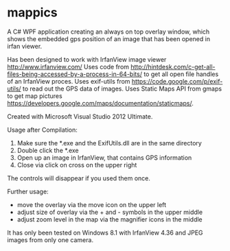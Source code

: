 # mappics
A C# WPF application creating an always on top overlay window, which shows the embedded gps position of an image that has been opened in irfan viewer.

Has been designed to work with IrfanView image viewer http://www.irfanview.com/
Uses code from http://hintdesk.com/c-get-all-files-being-accessed-by-a-process-in-64-bits/ to get all open file handles of an IrfanView proces.
Uses exif-utils from https://code.google.com/p/exif-utils/ to read out the GPS data of images.
Uses Static Maps API from gmaps to get map pictures https://developers.google.com/maps/documentation/staticmaps/.

Created with Microsoft Visual Studio 2012 Ultimate.

Usage after Compilation:
1. Make sure the *.exe and the ExifUtils.dll are in the same directory
2. Double click the *.exe
3. Open up an image in IrfanView, that contains GPS information
4. Close via click on cross on the upper right

The controls will disappear if you used them once.

Further usage:
- move the overlay via the move icon on the upper left
- adjust size of overlay via the + and - symbols in the upper middle
- adjust zoom level in the map via the magnifier icons in the middle

It has only been tested on Windows 8.1 with IrfanView 4.36 and JPEG images from only one camera.
